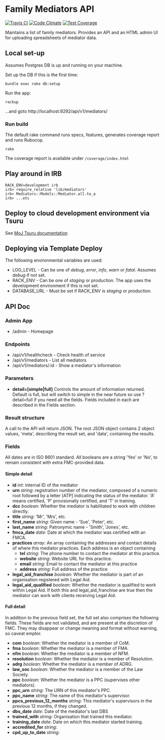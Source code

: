 # Family Mediators API
[![Travis CI](https://travis-ci.org/ministryofjustice/family-mediators-api.svg?branch=master)](https://travis-ci.org/ministryofjustice/family-mediators-api)
[![Code Climate](https://codeclimate.com/github/ministryofjustice/family-mediators-api/badges/gpa.svg)](https://codeclimate.com/github/ministryofjustice/family-mediators-api)
[![Test Coverage](https://codeclimate.com/github/ministryofjustice/family-mediators-api/badges/coverage.svg)](https://codeclimate.com/github/ministryofjustice/family-mediators-api/coverage)

Maintains a list of family mediators. Provides an API and an HTML admin UI for
uploading spreadsheets of mediator data. 


## Local set-up

Assumes Postgres DB is up and running on your machine.

Set up the DB if this is the first time:

    bundle exec rake db:setup

Run the app:

    rackup

...and goto http://localhost:9292/api/v1/mediators/

### Run build

The default rake command runs specs, features, generates coverage report and runs Rubocop. 

    rake

The coverage report is available under `/coverage/index.html`


## Play around in IRB

    RACK_ENV=development irb
    irb> require_relative 'lib/mediators'
    irb> Mediators::Models::Mediator.all.to_a
    irb> ...etc


## Deploy to cloud development environment via Tsuru

See [MoJ Tsuru documentation](https://docs.google.com/document/d/11xQRRJ_KH4Oipn9qYCt-wk-PEaUbUrrd8pLCi1pijLE/)

## Deploying via Template Deploy

The following environmental variables are used:

* LOG_LEVEL - Can be one of _debug_, _error_, _info_, _warn_ or _fatal_. Assumes _debug_ if not set.
* RACK_ENV - Can be one of _staging_ or _production_. The app uses the development environment if this is not set.
* DATABASE_URL - Must be set if RACK_ENV is _staging_ or _production_.


## API Doc

### Admin App

* /admin - Homepage

### Endpoints

* /api/v1/healthcheck - Check health of service
* /api/v1/mediators - List all mediators
* /api/v1/mediators/:id - Show a mediator's information

### Parameters

* **detail=[simple|full]**
Controls the amount of information returned. Default is full, but will switch to simple in the near future so use ?detail=full if you need all the fields. Fields included in each are described in the Fields section.

### Result structure
A call to the API will return JSON. The root JSON object contains 2 object values, 'meta', describing the result set, and 'data', containing the results.


### Fields
All dates are in ISO 8601 standard. All booleans are a string 'Yes' or 'No', to remain consistent with extra FMC-provided data.


#### Simple detail
* **id** *int*: internal ID of the mediator
* **urn** *string*: registration number of the mediator, composed of a numeric root followed by a letter [ATP] indicating the status of the mediator. 'A' means certified, 'P' provisionally certified, and 'T' in training.
* **dcc** *boolean*: Whether the mediator is habilitated to work with children directly.
* **title** *string*: 'Mr', 'Mrs', etc.
* **first_name** *string*: Given name - 'Sue', 'Peter', etc.
* **last_name** *string*: Patronymic name - 'Smith', 'Jones', etc.
* **fmca_date** *date*: Date at which the mediator was certified with an FMCA.
* **practices** *array*: An array containing the addresses and contact details of where this mediator practices. Each address is an object containing
  *  **tel** *string*: The phone number to contact the mediator at this practice.
  * **website** *string*: Website URL for this practice.
  * **email** *string*: Email to contact the mediator at this practice
  * **address** *string*: Full address of the practice 
* **legal_aid_franchise** *boolean*: Whether the mediator is part of an organisation registered with Legal Aid.
* **legal_aid_qualified** *boolean*: Whether the mediator is qualified to work within Legal Aid. If both this and legal_aid_franchise are true then the mediator can work with clients receiving Legal Aid.

#### Full detail
In addition to the previous field set, the full set also comprises the following fields. These fields are not validated, and are present at the discretion of FMC. They may disappear or change meaning and format without warning, so caveat emptor.
* **com** *boolean*: Whether the mediator is a member of CoM.
* **fma** *boolean*: Whether the mediator is a member of FMA.
* **nfm** *boolean*: Whether the mediator is a member of NFM.
* **resolution** *boolean*: Whether the mediator is a member of Resolution.
* **adrg** *boolean*: Whether the mediator is a member of ADRG.
* **law_soc** *boolean*: Whether the mediator is a member of the Law Society.
* **ppc** *boolean*: Whether the mediator is a PPC (supervises other mediators).
* **ppc_urn** *string*: The URN of this mediator's PPC.
* **ppc_name** *string*: The name of this mediator's supervisor.
* **ppcs_previous_12_months** *string*: This mediator's supervisors in the previous 12 months, if they changed.
* **dbs_date** *date*: Date of the mediator's last DBS
* **trained_with** *string*: Organisation that trained this mediator.
* **training_date** *date*: Date on which this mediator started training.
* **accredited_for** *string*:
* **cpd_up_to_date** *string*:

